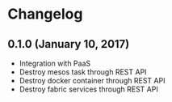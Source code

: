 # Changelog

## 0.1.0 (January 10, 2017)

* Integration with PaaS
* Destroy mesos task through REST API
* Destroy docker container through REST API
* Destroy fabric services through REST API
